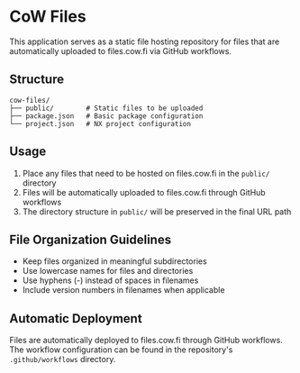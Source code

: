 # CoW Files

This application serves as a static file hosting repository for files that are automatically uploaded to files.cow.fi via GitHub workflows.

## Structure

```
cow-files/
├── public/        # Static files to be uploaded
├── package.json   # Basic package configuration
└── project.json   # NX project configuration
```

## Usage

1. Place any files that need to be hosted on files.cow.fi in the `public/` directory
2. Files will be automatically uploaded to files.cow.fi through GitHub workflows
3. The directory structure in `public/` will be preserved in the final URL path

## File Organization Guidelines

- Keep files organized in meaningful subdirectories
- Use lowercase names for files and directories
- Use hyphens (-) instead of spaces in filenames
- Include version numbers in filenames when applicable

## Automatic Deployment

Files are automatically deployed to files.cow.fi through GitHub workflows. The workflow configuration can be found in the repository's `.github/workflows` directory.
